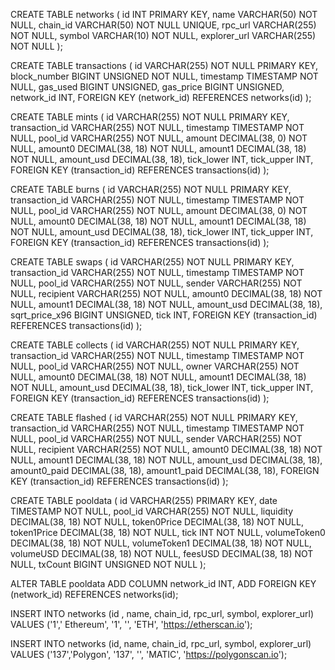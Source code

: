 CREATE TABLE networks (
id INT PRIMARY KEY,
name VARCHAR(50) NOT NULL,
chain_id VARCHAR(50) NOT NULL UNIQUE,
rpc_url VARCHAR(255) NOT NULL,
symbol VARCHAR(10) NOT NULL,
explorer_url VARCHAR(255) NOT NULL
);

CREATE TABLE transactions (
id VARCHAR(255) NOT NULL PRIMARY KEY,
block_number BIGINT UNSIGNED NOT NULL,
timestamp TIMESTAMP NOT NULL,
gas_used BIGINT UNSIGNED,
gas_price BIGINT UNSIGNED,
network_id INT,
FOREIGN KEY (network_id) REFERENCES networks(id)
);

CREATE TABLE mints (
id VARCHAR(255) NOT NULL PRIMARY KEY,
transaction_id VARCHAR(255) NOT NULL,
timestamp TIMESTAMP NOT NULL,
pool_id VARCHAR(255) NOT NULL,
amount DECIMAL(38, 0) NOT NULL,
amount0 DECIMAL(38, 18) NOT NULL,
amount1 DECIMAL(38, 18) NOT NULL,
amount_usd DECIMAL(38, 18),
tick_lower INT,
tick_upper INT,
FOREIGN KEY (transaction_id) REFERENCES transactions(id)
);

CREATE TABLE burns (
id VARCHAR(255) NOT NULL PRIMARY KEY,
transaction_id VARCHAR(255) NOT NULL,
timestamp TIMESTAMP NOT NULL,
pool_id VARCHAR(255) NOT NULL,
amount DECIMAL(38, 0) NOT NULL,
amount0 DECIMAL(38, 18) NOT NULL,
amount1 DECIMAL(38, 18) NOT NULL,
amount_usd DECIMAL(38, 18),
tick_lower INT,
tick_upper INT,
FOREIGN KEY (transaction_id) REFERENCES transactions(id)
);

CREATE TABLE swaps (
id VARCHAR(255) NOT NULL PRIMARY KEY,
transaction_id VARCHAR(255) NOT NULL,
timestamp TIMESTAMP NOT NULL,
pool_id VARCHAR(255) NOT NULL,
sender VARCHAR(255) NOT NULL,
recipient VARCHAR(255) NOT NULL,
amount0 DECIMAL(38, 18) NOT NULL,
amount1 DECIMAL(38, 18) NOT NULL,
amount_usd DECIMAL(38, 18),
sqrt_price_x96 BIGINT UNSIGNED,
tick INT,
FOREIGN KEY (transaction_id) REFERENCES transactions(id)
);

CREATE TABLE collects (
id VARCHAR(255) NOT NULL PRIMARY KEY,
transaction_id VARCHAR(255) NOT NULL,
timestamp TIMESTAMP NOT NULL,
pool_id VARCHAR(255) NOT NULL,
owner VARCHAR(255) NOT NULL,
amount0 DECIMAL(38, 18) NOT NULL,
amount1 DECIMAL(38, 18) NOT NULL,
amount_usd DECIMAL(38, 18),
tick_lower INT,
tick_upper INT,
FOREIGN KEY (transaction_id) REFERENCES transactions(id)
);

CREATE TABLE flashed (
id VARCHAR(255) NOT NULL PRIMARY KEY,
transaction_id VARCHAR(255) NOT NULL,
timestamp TIMESTAMP NOT NULL,
pool_id VARCHAR(255) NOT NULL,
sender VARCHAR(255) NOT NULL,
recipient VARCHAR(255) NOT NULL,
amount0 DECIMAL(38, 18) NOT NULL,
amount1 DECIMAL(38, 18) NOT NULL,
amount_usd DECIMAL(38, 18),
amount0_paid DECIMAL(38, 18),
amount1_paid DECIMAL(38, 18),
FOREIGN KEY (transaction_id) REFERENCES transactions(id)
);

CREATE TABLE pooldata (
id VARCHAR(255) PRIMARY KEY,
date TIMESTAMP NOT NULL,
pool_id VARCHAR(255) NOT NULL,
liquidity DECIMAL(38, 18) NOT NULL,
token0Price DECIMAL(38, 18) NOT NULL,
token1Price DECIMAL(38, 18) NOT NULL,
tick INT NOT NULL,
volumeToken0 DECIMAL(38, 18) NOT NULL,
volumeToken1 DECIMAL(38, 18) NOT NULL,
volumeUSD DECIMAL(38, 18) NOT NULL,
feesUSD DECIMAL(38, 18) NOT NULL,
txCount BIGINT UNSIGNED NOT NULL
);

ALTER TABLE pooldata
ADD COLUMN network_id INT,
ADD FOREIGN KEY (network_id) REFERENCES networks(id);

INSERT INTO networks (id , name, chain_id, rpc_url, symbol, explorer_url) VALUES
('1',' Ethereum', '1', '', 'ETH', 'https://etherscan.io');

INSERT INTO networks (id, name, chain_id, rpc_url, symbol, explorer_url) VALUES
('137','Polygon', '137', '', 'MATIC', 'https://polygonscan.io');
